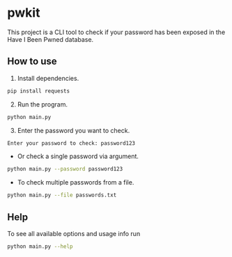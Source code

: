 # pwkit

This project is a CLI tool to check if your password has been exposed in the Have I Been Pwned database.

## How to use

1. Install dependencies.

```bash
pip install requests
```

2. Run the program.

```bash
python main.py
```

3. Enter the password you want to check.

```bash
Enter your password to check: password123
```

 * Or check a single password via argument.

```bash
python main.py --password password123
```
* To check multiple passwords from a file.

```bash
python main.py --file passwords.txt
```

## Help

To see all available options and usage info run

```bash
python main.py --help
```
